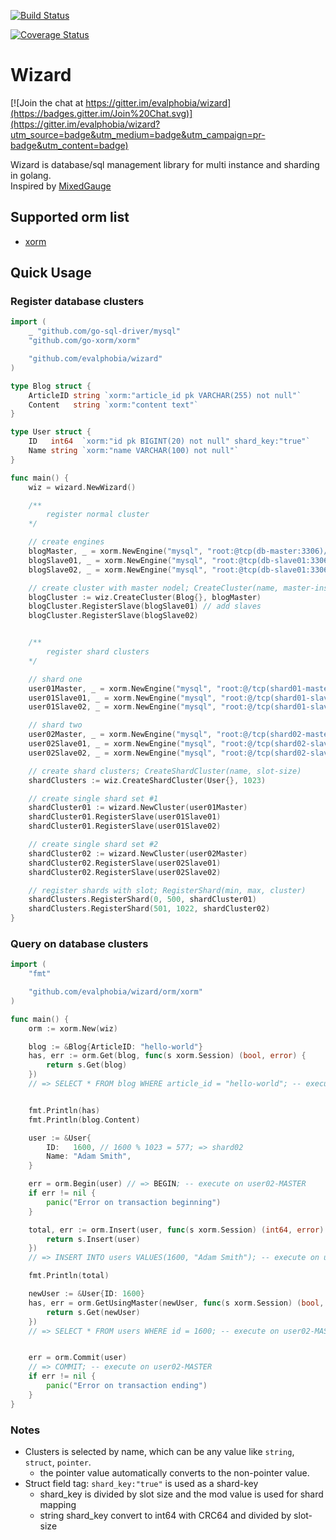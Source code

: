 [![Build Status](https://drone.io/github.com/evalphobia/wizard/status.png)](https://drone.io/github.com/evalphobia/wizard/latest)

[![Coverage Status](https://coveralls.io/repos/evalphobia/wizard/badge.svg?branch=master&service=github)](https://coveralls.io/github/evalphobia/wizard?branch=master)

# Wizard

[![Join the chat at https://gitter.im/evalphobia/wizard](https://badges.gitter.im/Join%20Chat.svg)](https://gitter.im/evalphobia/wizard?utm_source=badge&utm_medium=badge&utm_campaign=pr-badge&utm_content=badge)

Wizard is database/sql management library for multi instance and sharding in golang.  
Inspired by [MixedGauge](https://github.com/taiki45/mixed_gauge)

## Supported orm list

- [xorm](https://github.com/go-xorm/xorm)

## Quick Usage

### Register database clusters

```go
import (
	_ "github.com/go-sql-driver/mysql"
	"github.com/go-xorm/xorm"

	"github.com/evalphobia/wizard"
)

type Blog struct {
	ArticleID string `xorm:"article_id pk VARCHAR(255) not null"`
	Content   string `xorm:"content text"`
}

type User struct {
	ID   int64  `xorm:"id pk BIGINT(20) not null" shard_key:"true"`
	Name string `xorm:"name VARCHAR(100) not null"`
}

func main() {
	wiz = wizard.NewWizard()

	/**
		register normal cluster
	*/

	// create engines
	blogMaster, _ = xorm.NewEngine("mysql", "root:@tcp(db-master:3306)/blog?charset=utf8")
	blogSlave01, _ = xorm.NewEngine("mysql", "root:@tcp(db-slave01:3306)/blog?charset=utf8")
	blogSlave02, _ = xorm.NewEngine("mysql", "root:@tcp(db-slave01:3306)/blog?charset=utf8")

	// create cluster with master nodel; CreateCluster(name, master-instance)
	blogCluster := wiz.CreateCluster(Blog{}, blogMaster)
	blogCluster.RegisterSlave(blogSlave01) // add slaves
	blogCluster.RegisterSlave(blogSlave02)


	/**
		register shard clusters
	*/

	// shard one
	user01Master, _ = xorm.NewEngine("mysql", "root:@/tcp(shard01-master:3306)/users?charset=utf8")
	user01Slave01, _ = xorm.NewEngine("mysql", "root:@/tcp(shard01-slave01:3306)/users?charset=utf8")
	user01Slave02, _ = xorm.NewEngine("mysql", "root:@/tcp(shard01-slave02:3306)/users?charset=utf8")

	// shard two
	user02Master, _ = xorm.NewEngine("mysql", "root:@/tcp(shard02-master:3306)/users?charset=utf8")
	user02Slave01, _ = xorm.NewEngine("mysql", "root:@/tcp(shard02-slave01:3306)/users?charset=utf8")
	user02Slave02, _ = xorm.NewEngine("mysql", "root:@/tcp(shard02-slave02:3306)/users?charset=utf8")

	// create shard clusters; CreateShardCluster(name, slot-size)
	shardClusters := wiz.CreateShardCluster(User{}, 1023)

	// create single shard set #1
	shardCluster01 := wizard.NewCluster(user01Master)
	shardCluster01.RegisterSlave(user01Slave01)
	shardCluster01.RegisterSlave(user01Slave02)

	// create single shard set #2
	shardCluster02 := wizard.NewCluster(user02Master)
	shardCluster02.RegisterSlave(user02Slave01)
	shardCluster02.RegisterSlave(user02Slave02)

	// register shards with slot; RegisterShard(min, max, cluster)
	shardClusters.RegisterShard(0, 500, shardCluster01)
	shardClusters.RegisterShard(501, 1022, shardCluster02)
}
```

### Query on database clusters

```go
import (
	"fmt"

	"github.com/evalphobia/wizard/orm/xorm"
)

func main() {
	orm := xorm.New(wiz)

	blog := &Blog{ArticleID: "hello-world"}
	has, err := orm.Get(blog, func(s xorm.Session) (bool, error) {
		return s.Get(blog)
	})
	// => SELECT * FROM blog WHERE article_id = "hello-world"; -- execute on blog SLAVE


	fmt.Println(has)
	fmt.Println(blog.Content)

	user := &User{
		ID:   1600, // 1600 % 1023 = 577; => shard02
		Name: "Adam Smith",
	}

	err = orm.Begin(user) // => BEGIN; -- execute on user02-MASTER
	if err != nil {
		panic("Error on transaction beginning")
	}

	total, err := orm.Insert(user, func(s xorm.Session) (int64, error) {
		return s.Insert(user)
	})
	// => INSERT INTO users VALUES(1600, "Adam Smith"); -- execute on user02-MASTER

	fmt.Println(total)

	newUser := &User{ID: 1600}
	has, err = orm.GetUsingMaster(newUser, func(s xorm.Session) (bool, error) {
		return s.Get(newUser)
	})
	// => SELECT * FROM users WHERE id = 1600; -- execute on user02-MASTER


	err = orm.Commit(user)
	// => COMMIT; -- execute on user02-MASTER
	if err != nil {
		panic("Error on transaction ending")
	}
}
```

### Notes

- Clusters is selected by name, which can be any value like `string`, `struct`, `pointer`.
    - the pointer value automatically converts to the non-pointer value.
- Struct field tag: `shard_key:"true"` is used as a shard-key
    - shard_key is divided by slot size and the mod value is used for shard mapping
    - string shard_key convert to int64 with CRC64 and divided by slot-size

